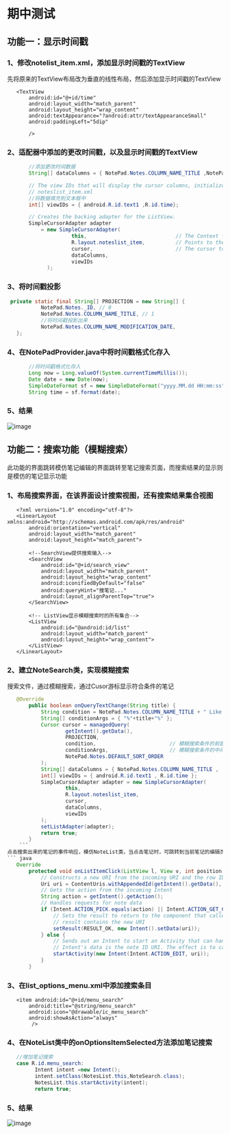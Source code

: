 # 期中测试
## 功能一：显示时间戳

### 1、修改notelist_item.xml，添加显示时间戳的TextView
先将原来的TextView布局改为垂直的线性布局，然后添加显示时间戳的TextView
 ``` Base
	<TextView
        android:id="@+id/time"
        android:layout_width="match_parent"
        android:layout_height="wrap_content"
        android:textAppearance="?android:attr/textAppearanceSmall"
        android:paddingLeft="5dip"

        />
 ``` 

### 2、适配器中添加的更改时间戳，以及显示时间戳的TextView
 ``` java
		//添加更改时间数据
		String[] dataColumns = { NotePad.Notes.COLUMN_NAME_TITLE ,NotePad.Notes.COLUMN_NAME_MODIFICATION_DATE} ;

		// The view IDs that will display the cursor columns, initialized to the TextView in
		// noteslist_item.xml
		//将数据填充到文本框中
		int[] viewIDs = { android.R.id.text1 ,R.id.time};

		// Creates the backing adapter for the ListView.
		SimpleCursorAdapter adapter
			= new SimpleCursorAdapter(
					  this,                             // The Context for the ListView
					  R.layout.noteslist_item,          // Points to the XML for a list item
					  cursor,                           // The cursor to get items from
					  dataColumns,
					  viewIDs
			  );
 ``` 

### 3、将时间戳投影
 ``` java
  private static final String[] PROJECTION = new String[] {
            NotePad.Notes._ID, // 0
            NotePad.Notes.COLUMN_NAME_TITLE, // 1
            //将时间戳投影出来
            NotePad.Notes.COLUMN_NAME_MODIFICATION_DATE,
    };
 ``` 

### 4、在NotePadProvider.java中将时间戳格式化存入
 ``` java
		//将时间戳格式化存入
        Long now = Long.valueOf(System.currentTimeMillis());
        Date date = new Date(now);
        SimpleDateFormat sf = new SimpleDateFormat("yyyy.MM.dd HH:mm:ss");
        String time = sf.format(date);
 ``` 
### 5、结果
![image](https://github.com/SeanVivi/Android/blob/master/images/time.png)


## 功能二：搜索功能（模糊搜索）
此功能的界面跳转模仿笔记编辑的界面跳转至笔记搜索页面，而搜索结果的显示则是模仿的笔记显示功能

### 1、布局搜索界面，在该界面设计搜索视图，还有搜索结果集合视图 
 ``` Base
	<?xml version="1.0" encoding="utf-8"?>
	<LinearLayout xmlns:android="http://schemas.android.com/apk/res/android"
		android:orientation="vertical"
		android:layout_width="match_parent"
		android:layout_height="match_parent">
		
		<!--SearchView提供搜索输入-->
		<SearchView
			android:id="@+id/search_view"
			android:layout_width="match_parent"
			android:layout_height="wrap_content"
			android:iconifiedByDefault="false"
			android:queryHint="搜笔记..."
			android:layout_alignParentTop="true">
		</SearchView>
		
		<!-- ListView显示模糊搜索时的所有集合-->
		<ListView
			android:id="@android:id/list"
			android:layout_width="match_parent"
			android:layout_height="wrap_content">
		</ListView>
	</LinearLayout>
 ``` 

### 2、建立NoteSearch类，实现模糊搜索
搜索文件，通过模糊搜索，通过Cusor游标显示符合条件的笔记
 ``` java
	@Override
		public boolean onQueryTextChange(String title) {
			String condition = NotePad.Notes.COLUMN_NAME_TITLE + " Like ? ";
			String[] conditionArgs = { "%"+title+"%" };
			Cursor cursor = managedQuery(
					getIntent().getData(),            
					PROJECTION,                       
					condition,                        // 模糊搜索条件的前面几个字符
					conditionArgs,                    // 模糊搜索条件的中间或后面几个字符
					NotePad.Notes.DEFAULT_SORT_ORDER  
			);
			String[] dataColumns = { NotePad.Notes.COLUMN_NAME_TITLE ,  NotePad.Notes.COLUMN_NAME_MODIFICATION_DATE };
			int[] viewIDs = { android.R.id.text1 , R.id.time };
			SimpleCursorAdapter adapter = new SimpleCursorAdapter(
					this,
					R.layout.noteslist_item,
					cursor,
					dataColumns,
					viewIDs
			);
			setListAdapter(adapter);
			return true;
		}
	 ``` 
点击搜索出来的笔记的事件响应，模仿NoteList类，当点击笔记时，可跳转到当前笔记的编辑页面
 ``` java
	Override
		protected void onListItemClick(ListView l, View v, int position, long id) {
			// Constructs a new URI from the incoming URI and the row ID
			Uri uri = ContentUris.withAppendedId(getIntent().getData(), id);
			// Gets the action from the incoming Intent
			String action = getIntent().getAction();
			// Handles requests for note data
			if (Intent.ACTION_PICK.equals(action) || Intent.ACTION_GET_CONTENT.equals(action)) {
				// Sets the result to return to the component that called this Activity. The
				// result contains the new URI
				setResult(RESULT_OK, new Intent().setData(uri));
			} else {
				// Sends out an Intent to start an Activity that can handle ACTION_EDIT. The
				// Intent's data is the note ID URI. The effect is to call NoteEdit.
				startActivity(new Intent(Intent.ACTION_EDIT, uri));
			}
		}
 ``` 

### 3、在list_options_menu.xml中添加搜索条目

 ``` 
	<item android:id="@+id/menu_search"
		android:title="@string/menu_search"
		android:icon="@drawable/ic_menu_search"
		android:showAsAction="always"
		 />
 ``` 

### 4、在NoteList类中的onOptionsItemSelected方法添加笔记搜索

 ``` java
	//增加笔记搜索
	case R.id.menu_search:
		  Intent intent =new Intent();
		  intent.setClass(NotesList.this,NoteSearch.class);
		  NotesList.this.startActivity(intent);
		  return true;
 ``` 

### 5、结果
![image](https://github.com/SeanVivi/Android/blob/master/images/Search.png)






